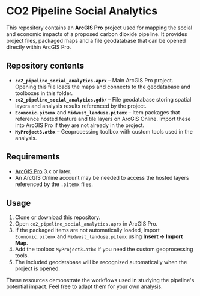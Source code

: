 # CO2 Pipeline Social Analytics

This repository contains an **ArcGIS Pro** project used for mapping the social and economic impacts of a proposed carbon dioxide pipeline.
It provides project files, packaged maps and a file geodatabase that can be opened directly within ArcGIS Pro.

## Repository contents

- **`co2_pipeline_social_analytics.aprx`** – Main ArcGIS Pro project. Opening this file loads the maps and connects to the geodatabase and toolboxes in this folder.
- **`co2_pipeline_social_analytics.gdb/`** – File geodatabase storing spatial layers and analysis results referenced by the project.
- **`Economic.pitemx`** and **`Midwest_landuse.pitemx`** – Item packages that reference hosted feature and tile layers on ArcGIS Online. Import these into ArcGIS Pro if they are not already in the project.
- **`MyProject3.atbx`** – Geoprocessing toolbox with custom tools used in the analysis.

## Requirements

- [ArcGIS Pro](https://www.esri.com/en-us/arcgis/products/arcgis-pro/overview) 3.x or later.
- An ArcGIS Online account may be needed to access the hosted layers referenced by the `.pitemx` files.

## Usage

1. Clone or download this repository.
2. Open `co2_pipeline_social_analytics.aprx` in ArcGIS Pro.
3. If the packaged items are not automatically loaded, import `Economic.pitemx` and `Midwest_landuse.pitemx` using **Insert → Import Map**.
4. Add the toolbox `MyProject3.atbx` if you need the custom geoprocessing tools.
5. The included geodatabase will be recognized automatically when the project is opened.

These resources demonstrate the workflows used in studying the pipeline's potential impact. Feel free to adapt them for your own analysis.
